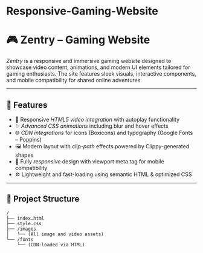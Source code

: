 # Responsive-Gaming-Website

# 🎮 Zentry – Gaming Website

*Zentry* is a responsive and immersive gaming website designed to showcase video content, animations, and modern UI elements tailored for gaming enthusiasts. The site features sleek visuals, interactive components, and mobile compatibility for shared online adventures.

---

## 🚀 Features

- 🎥 Responsive *HTML5 video integration* with autoplay functionality
- ✨ *Advanced CSS animations* including blur and hover effects
- 🌐 *CDN integrations* for icons (Boxicons) and typography (Google Fonts – Poppins)
- 🖼 Modern layout with *clip-path* effects powered by Clippy-generated shapes
- 📱 Fully *responsive* design with viewport meta tag for mobile compatibility
- ⚙ Lightweight and fast-loading using semantic HTML & optimized CSS

---

## 📁 Project Structure

```plaintext
/
├── index.html
├── style.css
├── /images
│   └── (All image and video assets)
└── /fonts
    └── (CDN-loaded via HTML)

